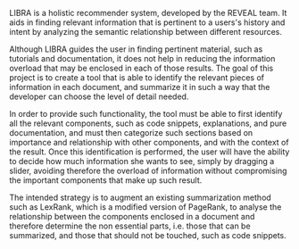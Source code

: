 LIBRA is a holistic recommender system, developed by the REVEAL team. It aids in finding relevant information that is pertinent to a users's history and intent by analyzing the semantic relationship between different resources.

Although LIBRA guides the user in finding pertinent material, such as tutorials and documentation, it does not help in reducing the information overload that may be enclosed in each of those results. The goal of this project is to create a tool that is able to identify the relevant pieces of information in each document, and summarize it in such a way that the developer can choose the level of detail needed. 

In order to provide such functionality, the tool must be able to first identify all the relevant components, such as code snippets, explanations, and pure documentation, and must then categorize such sections based on importance and relationship with other components, and with the context of the result. Once this identification is performed, the user will have the ability to decide how much information she wants to see, simply by dragging a slider, avoiding therefore the overload of information without compromising the important components that make up such result.

The intended strategy is to augment an existing summarization method such as LexRank, which is a modified version of PageRank, to analyse the relationship between the components enclosed in a document and therefore determine the non essential parts, i.e. those that can be summarized, and those that should not be touched, such as code snippets. 